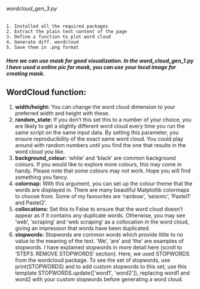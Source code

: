 ###### wordcloud_gen_3.py
    1. Installed all the required packages
    2. Extract the plain text content of the page
    3. Define a function to plot word cloud
    4. Generate diff. wordcloud
    5. Save them in .png format

##### Here we can use mask for good visualization. In the word_cloud_gen_1.py I have used a online pic for mask, you can use your local image for creating mask.

## WordCloud function:
   1. **width/height:** You can change the word cloud dimension to your preferred width and height with these.
   2. **random_state:** If you don’t this set this to a number of your choice, you are likely to get a slightly different word cloud every time you run the same script on the same input data. By setting this parameter, you ensure reproducibility of the exact same word cloud. You could play around with random numbers until you find the one that results in the word cloud you like.
   3. **background_colour:** ‘white’ and ‘black’ are common background colours. If you would like to explore more colours, this may come in handy. Please note that some colours may not work. Hope you will find something you fancy. 
   4. **colormap:** With this argument, you can set up the colour theme that the words are displayed in. There are many beautiful Matplotlib colormaps to choose from. Some of my favourites are ‘rainbow’, ‘seismic’, ‘Pastel1’ and Pastel2’.
   5. **collocations:** Set this to False to ensure that the word cloud doesn’t appear as if it contains any duplicate words. Otherwise, you may see ‘web’, ‘scraping’ and ‘web scraping’ as a collocation in the word cloud, giving an impression that words have been duplicated.
   6. **stopwords:** Stopwords are common words which provide little to no value to the meaning of the text. ‘We’, ‘are’ and ‘the’ are examples of stopwords. I have explained stopwords in more detail here (scroll to ‘STEP3. REMOVE STOPWORDS’ section). Here, we used STOPWORDS from the wordcloud package. To see the set of stopwords, use print(STOPWORDS) and to add custom stopwords to this set, use this template STOPWORDS.update(['word1', 'word2']), replacing word1 and word2 with your custom stopwords before generating a word cloud.
   
